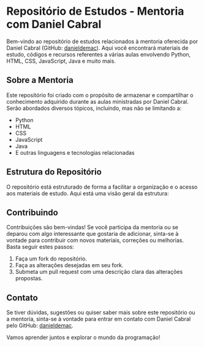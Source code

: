 # Repositório de Estudos - Mentoria com Daniel Cabral

Bem-vindo ao repositório de estudos relacionados à mentoria oferecida por Daniel Cabral (GitHub: [danieldemac](https://github.com/danieldemac)). Aqui você encontrará materiais de estudo, códigos e recursos referentes a várias aulas envolvendo Python, HTML, CSS, JavaScript, Java e muito mais.

## Sobre a Mentoria

Este repositório foi criado com o propósito de armazenar e compartilhar o conhecimento adquirido durante as aulas ministradas por Daniel Cabral. Serão abordados diversos tópicos, incluindo, mas não se limitando a:

- Python
- HTML
- CSS
- JavaScript
- Java
- E outras linguagens e tecnologias relacionadas

## Estrutura do Repositório

O repositório está estruturado de forma a facilitar a organização e o acesso aos materiais de estudo. Aqui está uma visão geral da estrutura:

## Contribuindo

Contribuições são bem-vindas! Se você participa da mentoria ou se deparou com algo interessante que gostaria de adicionar, sinta-se à vontade para contribuir com novos materiais, correções ou melhorias. Basta seguir estes passos:

1. Faça um fork do repositório.
2. Faça as alterações desejadas em seu fork.
3. Submeta um pull request com uma descrição clara das alterações propostas.

## Contato

Se tiver dúvidas, sugestões ou quiser saber mais sobre este repositório ou a mentoria, sinta-se à vontade para entrar em contato com Daniel Cabral pelo GitHub: [danieldemac](https://github.com/danieldemac).

Vamos aprender juntos e explorar o mundo da programação!
